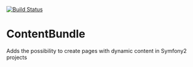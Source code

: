 [![Build Status](https://travis-ci.org/Opifer/ContentBundle.svg)](https://travis-ci.org/Opifer/ContentBundle)

ContentBundle
=============

Adds the possibility to create pages with dynamic content in Symfony2 projects
